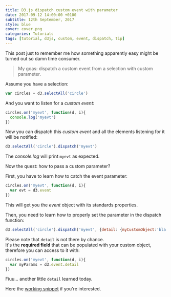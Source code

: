```yaml
---
title: D3.js dispatch custom event with parameter
date: 2017-09-12 14:00:00 +0100
subtitle: 12th September, 2017
style: blue
cover: cover.png
categories: Tutorials
tags: [tutorial, d3js, custom, event, dispatch, tip]
---
```


This post just to remember me how something apparently easy might be turned out so damn time consumer.

> My goas: dispatch a custom event from a selection with custom parameter.

Assume you have a selection:

```javascript
var circles = d3.selectAll('circle')
```

And you want to listen for a *custom event*:

```javascript
circles.on('myevt', function(d, i){
  console.log('myevt')
})
```

Now you can dispatch this *custom event* and all the elements listening for it will be notified:

```javascript
d3.selectAll('circle').dispatch('myevt')
```

The *console.log* will print `myevt` as expected.

Now the quest: how to pass a custom parameter?

First, you have to learn how to catch the event parameter:

```javascript
circles.on('myevt', function(d, i){
  var evt = d3.event
})
```

This will get you the *event* object with its standards properties.

Then, you need to learn how to properly set the parameter in the dispatch function:

```javascript
d3.selectAll('circle').dispatch('myevt', {detail: {myCustomObject:'bla bla bla'} })
```

Please note that `detail` is not there by chance.  
It's the **required field** that can be populated with your custom object, therefore you can access to it with:

```javascript
circles.on('myevt', function(d, i){
  var myParams = d3.event.detail
})
```

Fiuu… another little `detail` learned today.

Here the [working snippet](https://codepen.io/abusedmedia/pen/zEYBmv) if you're interested.